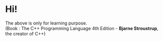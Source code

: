 # Hi!
The above is only for learning purpose.
<br>
(Book : The C++ Programming Language 4th Edition - <b>Bjarne Stroustrup</b>, the creator of C++)